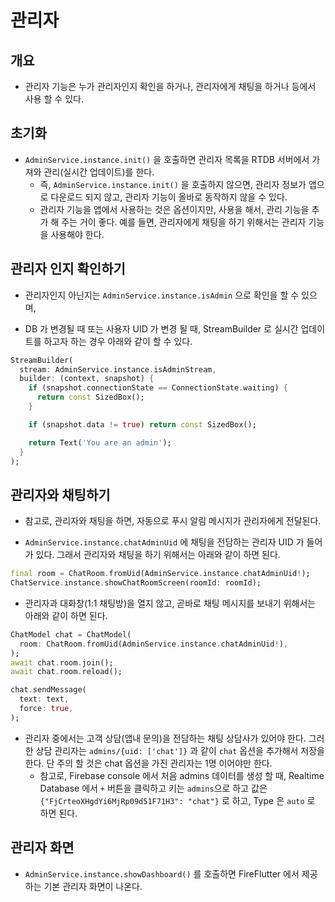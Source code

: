 # 관리자

## 개요

- 관리자 기능은 누가 관리자인지 확인을 하거나, 관리자에게 채팅을 하거나 등에서 사용 할 수 있다.


## 초기화

- `AdminService.instance.init()` 을 호출하면 관리자 목록을 RTDB 서버에서 가져와 관리(실시간 업데이트)를 한다.
  - 즉, `AdminService.instance.init()` 을 호출하지 않으면, 관리자 정보가 앱으로 다운로드 되지 않고, 관리자 기능이 올바로 동작하지 않을 수 있다.
  - 관리자 기능을 앱에서 사용하는 것은 옵션이지만, 사용을 해서, 관리 기능을 추가 해 주는 거이 좋다. 예를 들면, 관리자에게 채팅을 하기 위해서는 관리자 기능을 사용해야 한다.


## 관리자 인지 확인하기

- 관리자인지 아닌지는 `AdminService.instance.isAdmin` 으로 확인을 할 수 있으며,

- DB 가 변경될 때 또는 사용자 UID 가 변경 될 때, StreamBuilder 로 실시간 업데이트를 하고자 하는 경우 아래와 같이 할 수 있다.

```dart
StreamBuilder(
  stream: AdminService.instance.isAdminStream,
  builder: (context, snapshot) {
    if (snapshot.connectionState == ConnectionState.waiting) {
      return const SizedBox();
    }

    if (snapshot.data != true) return const SizedBox();

    return Text('You are an admin');
  }
);
```

## 관리자와 채팅하기

- 참고로, 관리자와 채팅을 하면, 자동으로 푸시 알림 메시지가 관리자에게 전달된다.

- `AdminService.instance.chatAdminUid` 에 채팅을 전담하는 관리자 UID 가 들어가 있다. 그래서 관리자와 채팅을 하기 위해서는 아래와 같이 하면 된다.

```dart
final room = ChatRoom.fromUid(AdminService.instance.chatAdminUid!);
ChatService.instance.showChatRoomScreen(roomId: roomId);
```

- 관리자과 대화창(1:1 채팅방)을 열지 않고, 곧바로 채팅 메시지를 보내기 위해서는 아래와 같이 하면 된다.

```dart
ChatModel chat = ChatModel(
  room: ChatRoom.fromUid(AdminService.instance.chatAdminUid!),
);
await chat.room.join();
await chat.room.reload();

chat.sendMessage(
  text: text,
  force: true,
);
```

- 관리자 중에서는 고객 상담(앱내 문의)을 전담하는 채팅 상담사가 있어야 한다. 그러한 상담 관리자는 `admins/{uid: ['chat']}` 과 같이 `chat` 옵션을 추가해서 저장을 한다. 단 주의 할 것은 chat 옵션을 가진 관리자는 1명 이어야만 한다.
  - 참고로, Firebase console 에서 처음 admins 데이터를 생성 할 때, Realtime Database 에서 `+` 버튼을 클릭하고 키는 `admins`으로 하고 값은 `{"FjCrteoXHgdYi6MjRp09d51F71H3": "chat"}` 로 하고, Type 은 `auto` 로 하면 된다.
  




## 관리자 화면



- `AdminService.instance.showDashboard()` 를 호출하면 FireFlutter 에서 제공하는 기본 관리자 화면이 나온다.


